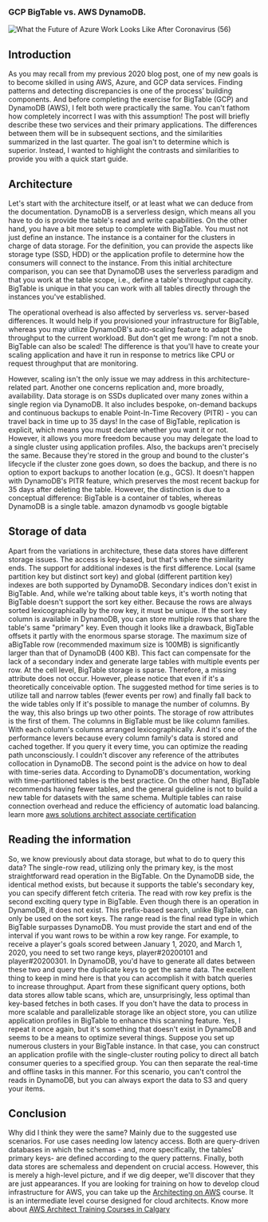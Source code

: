 ### GCP BigTable vs. AWS DynamoDB.

![What the Future of Azure Work Looks Like After Coronavirus (56)](https://user-images.githubusercontent.com/97124802/158589017-c8cb3396-f418-4f47-a20c-e528d7585f5d.jpg)



## Introduction

As you may recall from my previous 2020 blog post, one of my new goals is to become skilled in using AWS, Azure, and GCP data services. Finding patterns and detecting discrepancies is one of the process’ building components. And before completing the exercise for BigTable (GCP) and DynamoDB (AWS), I felt both were practically the same. You can't fathom how completely incorrect I was with this assumption!
The post will briefly describe these two services and their primary applications. The differences between them will be in subsequent sections, and the similarities summarized in the last quarter. The goal isn't to determine which is superior. Instead, I wanted to highlight the contrasts and similarities to provide you with a quick start guide.

## Architecture

Let's start with the architecture itself, or at least what we can deduce from the documentation. DynamoDB is a serverless design, which means all you have to do is provide the table's read and write capabilities. On the other hand, you have a bit more setup to complete with BigTable. You must not just define an instance. The instance is a container for the clusters in charge of data storage. For the definition, you can provide the aspects like storage type (SSD, HDD) or the application profile to determine how the consumers will connect to the instance. From this initial architecture comparison, you can see that DynamoDB uses the serverless paradigm and that you work at the table scope, i.e., define a table's throughput capacity. BigTable is unique in that you can work with all tables directly through the instances you've established.

The operational overhead is also affected by serverless vs. server-based differences. It would help if you provisioned your infrastructure for BigTable, whereas you may utilize DynamoDB's auto-scaling feature to adapt the throughput to the current workload. But don't get me wrong: I'm not a snob. BigTable can also be scaled! The difference is that you'll have to create your scaling application and have it run in response to metrics like CPU or request throughput that are monitoring.

However, scaling isn't the only issue we may address in this architecture-related part. Another one concerns replication and, more broadly, availability. Data storage is on SSDs duplicated over many zones within a single region via DynamoDB. It also includes bespoke, on-demand backups and continuous backups to enable Point-In-Time Recovery (PITR) - you can travel back in time up to 35 days!
In the case of BigTable, replication is explicit, which means you must declare whether you want it or not. However, it allows you more freedom because you may delegate the load to a single cluster using application profiles. Also, the backups aren't precisely the same. Because they're stored in the group and bound to the cluster's lifecycle if the cluster zone goes down, so does the backup, and there is no option to export backups to another location (e.g., GCS). It doesn't happen with DynamoDB's PITR feature, which preserves the most recent backup for 35 days after deleting the table. However, the distinction is due to a conceptual difference: BigTable is a container of tables, whereas DynamoDB is a single table. amazon dynamodb vs google bigtable



## Storage of data

Apart from the variations in architecture, these data stores have different storage issues. The access is key-based, but that's where the similarity ends. The support for additional indexes is the first difference. Local (same partition key but distinct sort key) and global (different partition key) indexes are both supported by DynamoDB. Secondary indices don't exist in BigTable. And, while we're talking about table keys, it's worth noting that BigTable doesn't support the sort key either. Because the rows are always sorted lexicographically by the row key, it must be unique. If the sort key column is available in DynamoDB, you can store multiple rows that share the table's same "primary" key.
Even though it looks like a drawback, BigTable offsets it partly with the enormous sparse storage. The maximum size of aBigTable row (recommended maximum size is 100MB) is significantly larger than that of DynamoDB (400 KB). This fact can compensate for the lack of a secondary index and generate large tables with multiple events per row. At the cell level, BigTable storage is sparse. Therefore, a missing attribute does not occur. However, please notice that even if it's a theoretically conceivable option. The suggested method for time series is to utilize tall and narrow tables (fewer events per row) and finally fall back to the wide tables only If it's possible to manage the number of columns.
By the way, this also brings up two other points. The storage of row attributes is the first of them. The columns in BigTable must be like column families. With each column's columns arranged lexicographically. And it's one of the performance levers because every column family's data is stored and cached together. If you query it every time, you can optimize the reading path unconsciously. I couldn't discover any reference of the attributes collocation in DynamoDB.
The second point is the advice on how to deal with time-series data. According to DynamoDB's documentation, working with time-partitioned tables is the best practice. On the other hand, BigTable recommends having fewer tables, and the general guideline is not to build a new table for datasets with the same schema. Multiple tables can raise connection overhead and reduce the efficiency of automatic load balancing. learn more [aws solutions architect associate certification]

[//]: # (Any comments) 
[aws solutions architect associate certification]: <https://www.netcomlearning.com/certification/aws-certified-solutions-architect-associate/599/> 

## Reading the information

So, we know previously about data storage, but what to do to query this data? The single-row read, utilizing only the primary key, is the most straightforward read operation in the BigTable. On the DynamoDB side, the identical method exists, but because it supports the table's secondary key, you can specify different fetch criteria.
The read with row key prefix is the second exciting query type in BigTable. Even though there is an operation in DynamoDB, it does not exist. This prefix-based search, unlike BigTable, can only be used on the sort keys.
The range read is the final read type in which BigTable surpasses DynamoDB. You must provide the start and end of the interval if you want rows to be within a row key range. For example, to receive a player's goals scored between January 1, 2020, and March 1, 2020, you need to set two range keys, player#20200101 and player#20200301. In DynamoDB, you'd have to generate all dates between these two and query the duplicate keys to get the same data. The excellent thing to keep in mind here is that you can accomplish it with batch queries to increase throughput.
Apart from these significant query options, both data stores allow table scans, which are, unsurprisingly, less optimal than key-based fetches in both cases. If you don't have the data to process in more scalable and parallelizable storage like an object store, you can utilize application profiles in BigTable to enhance this scanning feature. Yes, I repeat it once again, but it's something that doesn't exist in DynamoDB and seems to be a means to optimize several things.
Suppose you set up numerous clusters in your BigTable instance. In that case, you can construct an application profile with the single-cluster routing policy to direct all batch consumer queries to a specified group. You can then separate the real-time and offline tasks in this manner. For this scenario, you can't control the reads in DynamoDB, but you can always export the data to S3 and query your items.

## Conclusion

Why did I think they were the same? Mainly due to the suggested use scenarios. For use cases needing low latency access. Both are query-driven databases in which the schemas - and, more specifically, the tables' primary keys- are defined according to the query patterns. Finally, both data stores are schemaless and dependent on crucial access. However, this is merely a high-level picture, and if we dig deeper, we'll discover that they are just appearances.
If you are looking for training on how to develop cloud infrastructure for AWS, you can take up the [Architecting on AWS] course. It is an intermediate level course designed for cloud architects. Know more about [AWS Architect Training Courses in Calgary]

[//]: # (Any comments) 
[Architecting on AWS]: <https://www.netcomlearning.com/architecting-on-aws/course/34767/> 

[//]: # (Any comments) 
[AWS Architect Training Courses in Calgary]: <https://www.netcomlearning.com/aws-architect-calgary-ab/local/product/amazon-web-services/ca/1354-117/>
